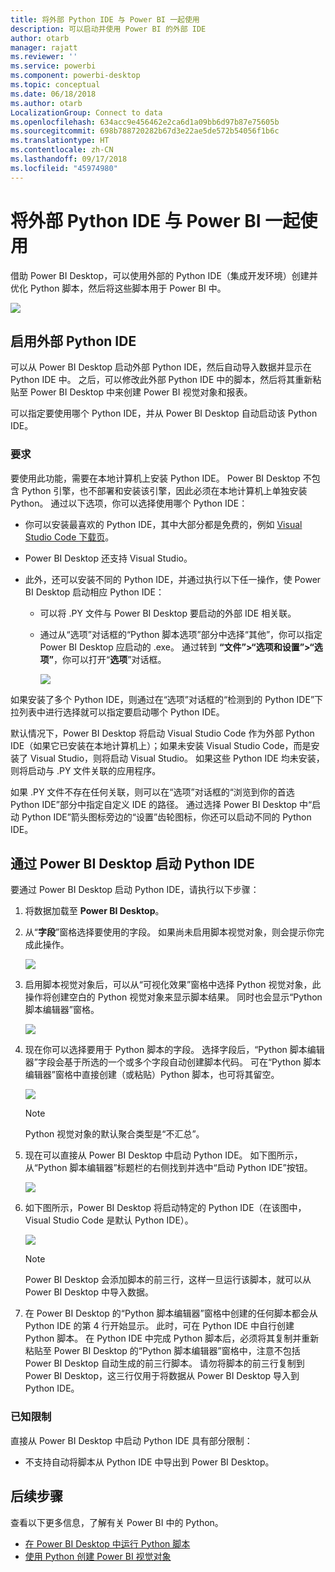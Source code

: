 ```yaml
---
title: 将外部 Python IDE 与 Power BI 一起使用
description: 可以启动并使用 Power BI 的外部 IDE
author: otarb
manager: rajatt
ms.reviewer: ''
ms.service: powerbi
ms.component: powerbi-desktop
ms.topic: conceptual
ms.date: 06/18/2018
ms.author: otarb
LocalizationGroup: Connect to data
ms.openlocfilehash: 634acc9e456462e2ca6d1a09bb6d97b87e75605b
ms.sourcegitcommit: 698b788720282b67d3e22ae5de572b54056f1b6c
ms.translationtype: HT
ms.contentlocale: zh-CN
ms.lasthandoff: 09/17/2018
ms.locfileid: "45974980"
---
```

# <a name="use-an-external-python-ide-with-power-bi"></a>将外部 Python IDE 与 Power BI 一起使用
借助 Power BI Desktop，可以使用外部的 Python IDE（集成开发环境）创建并优化 Python 脚本，然后将这些脚本用于 Power BI 中。

![](media/desktop-python-ide/python-ide-1.png)

## <a name="enable-an-external-python-ide"></a>启用外部 Python IDE
可以从 Power BI Desktop 启动外部 Python IDE，然后自动导入数据并显示在 Python IDE 中。 之后，可以修改此外部 Python IDE 中的脚本，然后将其重新粘贴至 Power BI Desktop 中来创建 Power BI 视觉对象和报表。

可以指定要使用哪个 Python IDE，并从 Power BI Desktop 自动启动该 Python IDE。

### <a name="requirements"></a>要求
要使用此功能，需要在本地计算机上安装 Python IDE。 Power BI Desktop 不包含 Python 引擎，也不部署和安装该引擎，因此必须在本地计算机上单独安装 Python。 通过以下选项，你可以选择使用哪个 Python IDE：

* 你可以安装最喜欢的 Python IDE，其中大部分都是免费的，例如 [Visual Studio Code 下载页](https://code.visualstudio.com/download/)。
* Power BI Desktop 还支持 Visual Studio。
* 此外，还可以安装不同的 Python IDE，并通过执行以下任一操作，使 Power BI Desktop 启动相应 Python IDE：
  
  * 可以将 .PY 文件与 Power BI Desktop 要启动的外部 IDE 相关联。
  * 通过从“选项”对话框的“Python 脚本选项”部分中选择“其他”，你可以指定 Power BI Desktop 应启动的 .exe。 通过转到 **“文件”>“选项和设置”>“选项”**，你可以打开“**选项**”对话框。
    
    ![](media/desktop-python-ide/python-ide-2.png)

如果安装了多个 Python IDE，则通过在“选项”对话框的“检测到的 Python IDE”下拉列表中进行选择就可以指定要启动哪个 Python IDE。

默认情况下，Power BI Desktop 将启动 Visual Studio Code 作为外部 Python IDE（如果它已安装在本地计算机上）；如果未安装 Visual Studio Code，而是安装了 Visual Studio，则将启动 Visual Studio。 如果这些 Python IDE 均未安装，则将启动与 .PY 文件关联的应用程序。

如果 .PY 文件不存在任何关联，则可以在“选项”对话框的“浏览到你的首选 Python IDE”部分中指定自定义 IDE 的路径。 通过选择 Power BI Desktop 中“启动 Python IDE”箭头图标旁边的“设置”齿轮图标，你还可以启动不同的 Python IDE。

## <a name="launch-a-python-ide-from-power-bi-desktop"></a>通过 Power BI Desktop 启动 Python IDE
要通过 Power BI Desktop 启动 Python IDE，请执行以下步骤：

1. 将数据加载至 **Power BI Desktop**。
2. 从“**字段**”窗格选择要使用的字段。 如果尚未启用脚本视觉对象，则会提示你完成此操作。
   
   ![](media/desktop-python-ide/python-ide-3.png)
3. 启用脚本视觉对象后，可以从“可视化效果”窗格中选择 Python 视觉对象，此操作将创建空白的 Python 视觉对象来显示脚本结果。 同时也会显示“Python 脚本编辑器”窗格。
   
   ![](media/desktop-python-ide/python-ide-4.png)
4. 现在你可以选择要用于 Python 脚本的字段。 选择字段后，“Python 脚本编辑器”字段会基于所选的一个或多个字段自动创建脚本代码。 可在“Python 脚本编辑器”窗格中直接创建（或粘贴）Python 脚本，也可将其留空。
   
   ![](media/desktop-python-ide/python-ide-5.png)
   
   > [!NOTE]
   > Python 视觉对象的默认聚合类型是“不汇总”。
   > 
   > 
5. 现在可以直接从 Power BI Desktop 中启动 Python IDE。 如下图所示，从“Python 脚本编辑器”标题栏的右侧找到并选中“启动 Python IDE”按钮。
   
   ![](media/desktop-python-ide/python-ide-6.png)
6. 如下图所示，Power BI Desktop 将启动特定的 Python IDE（在该图中，Visual Studio Code 是默认 Python IDE）。
   
   ![](media/desktop-python-ide/python-ide-7.png)
   
   > [!NOTE]
   > Power BI Desktop 会添加脚本的前三行，这样一旦运行该脚本，就可以从 Power BI Desktop 中导入数据。
   > 
   > 
7. 在 Power BI Desktop 的“Python 脚本编辑器”窗格中创建的任何脚本都会从 Python IDE 的第 4 行开始显示。 此时，可在 Python IDE 中自行创建 Python 脚本。 在 Python IDE 中完成 Python 脚本后，必须将其复制并重新粘贴至 Power BI Desktop 的“Python 脚本编辑器”窗格中，注意不包括 Power BI Desktop 自动生成的前三行脚本。 请勿将脚本的前三行复制到 Power BI Desktop，这三行仅用于将数据从 Power BI Desktop 导入到 Python IDE。

### <a name="known-limitations"></a>已知限制
直接从 Power BI Desktop 中启动 Python IDE 具有部分限制：

* 不支持自动将脚本从 Python IDE 中导出到 Power BI Desktop。

## <a name="next-steps"></a>后续步骤
查看以下更多信息，了解有关 Power BI 中的 Python。

* [在 Power BI Desktop 中运行 Python 脚本](desktop-python-scripts.md)
* [使用 Python 创建 Power BI 视觉对象](desktop-python-visuals.md)

